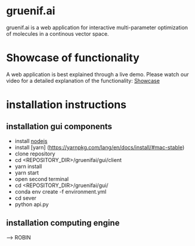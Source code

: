 # gruenif.ai
gruenif.ai is a web application for interactive multi-parameter optimization of molecules in a continous vector space.

# Showcase of functionality
A web application is best explained through a live demo. Please watch our video for a detailed explanation of the functionality:
[Showcase](https://www.youtube.com/watch?v=7KAgEb5twXg)

# installation instructions
## installation gui components
* install [nodejs](https://nodejs.org/en/download/package-manager/)
* install [yarn] (https://yarnpkg.com/lang/en/docs/install/#mac-stable) 
* clone repository
* cd <REPOSITORY_DIR>/gruenifai/gui/client
* yarn install
* yarn start
* open second terminal
* cd <REPOSITORY_DIR>/gruenifai/gui/
* conda env create -f environment.yml
* cd sever
* python api.py

## installation computing engine
--> ROBIN
